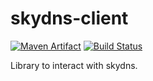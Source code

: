 # skydns-client 

[![Maven Artifact](https://goo.gl/k355JT)](http://mvnrepository.com/artifact/net.anshulverma.skydns/skydns-client)
[![Build Status](https://travis-ci.org/anshulverma/skydns-client.svg?branch=master)](https://travis-ci.org/anshulverma/skydns-client)

Library to interact with skydns.
